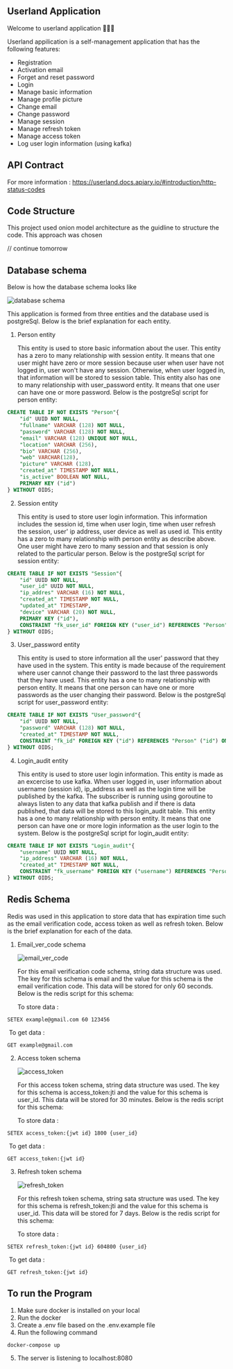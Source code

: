 ## Userland Application

Welcome to userland application 🎉🎉🎉

Userland appilication is a self-management application that has the following features:

- Registration
- Activation email
- Forget and reset password
- Login
- Manage basic information
- Manage profile picture
- Change email
- Change password
- Manage session
- Manage refresh token
- Manage access token
- Log user login information (using kafka)

## API Contract

For more information : https://userland.docs.apiary.io/#introduction/http-status-codes

## Code Structure

This project used onion model architecture as the guidline to structure the code. This approach was chosen

// continue tomorrow

## Database schema

Below is how the database schema looks like

![database schema](assets/img/Userland_diagram.png)

This application is formed from three entities and the database used is postgreSql. Below is the brief explanation for each entity.

1. Person entity

   This entity is used to store basic information about the user. This entity has a zero to many relationship with session entity. It means that one user might have zero or more session because user when user have not logged in, user won't have any session. Otherwise, when user logged in, that information will be stored to session table. This entity also has one to many relationship with user_password entity. It means that one user can have one or more password. Below is the postgreSql script for person entity:

```sql
CREATE TABLE IF NOT EXISTS "Person"{
	"id" UUID NOT NULL,
	"fullname" VARCHAR (128) NOT NULL,
	"password" VARCHAR (128) NOT NULL,
	"email" VARCHAR (128) UNIQUE NOT NULL,
	"location" VARCHAR (256),
	"bio" VARCHAR (256),
	"web" VARCHAR(128),
	"picture" VARCHAR (128),
	"created_at" TIMESTAMP NOT NULL,
	"is_active" BOOLEAN NOT NULL,
	PRIMARY KEY ("id")
} WITHOUT OIDS;
```

2. Session entity

   This entity is used to store user login information. This information includes the session id, time when user login, time when user refresh the session, user' ip address, user device as well as used id. This entity has a zero to many relationship with person entity as describe above. One user might have zero to many session and that session is only related to the particular person. Below is the postgreSql script for session entity:

```sql
CREATE TABLE IF NOT EXISTS "Session"{
	"id" UUID NOT NULL,
	"user_id" UUID NOT NULL,
	"ip_addres" VARCHAR (16) NOT NULL,
	"created_at" TIMESTAMP NOT NULL,
	"updated_at" TIMESTAMP,
	"device" VARCHAR (20) NOT NULL,
	PRIMARY KEY ("id"),
	CONSTRAINT "fk_user_id" FOREIGN KEY ("user_id") REFERENCES "Person" ("id") ON DELETE CASCADE ON UPDATE CASCADE
} WITHOUT OIDS;
```

3. User_password entity

   This entity is used to store information all the user' password that they have used in the system. This entity is made because of the requirement where user cannot change their password to the last three passwords that they have used. This entity has a one to many relationship with person entity. It means that one person can have one or more passwords as the user changing their password. Below is the postgreSql script for user_password entity:

```sql
CREATE TABLE IF NOT EXISTS "User_password"{
	"id" UUID NOT NULL,
	"password" VARCHAR (128) NOT NULL,
	"created_at" TIMESTAMP NOT NULL,
	CONSTRAINT "fk_id" FOREIGN KEY ("id") REFERENCES "Person" ("id") ON DELETE CASCADE ON UPDATE CASCADE
} WITHOUT OIDS;
```

4. Login_audit entity

   This entity is used to store user login information. This entity is made as an excercise to use kafka. When user logged in, user information about username (session id), ip_address as well as the login time will be published by the kafka. The subscriber is running using goroutine to always listen to any data that kafka publish and if there is data published, that data will be stored to this login_audit table. This entity has a one to many relationship with person entity. It means that one person can have one or more login information as the user login to the system. Below is the postgreSql script for login_audit entity:

```sql
CREATE TABLE IF NOT EXISTS "Login_audit"{
	"username" UUID NOT NULL,
	"ip_address" VARCHAR (16) NOT NULL,
	"created_at" TIMESTAMP NOT NULL,
	CONSTRAINT "fk_username" FOREIGN KEY ("username") REFERENCES "Person" ("id") ON DELETE CASCADE ON UPDATE CASCADE
} WITHOUT OIDS;
```

## Redis Schema

Redis was used in this application to store data that has expiration time such as the email verification code, access token as well as refresh token. Below is the brief explanation for each of the data.

1. Email_ver_code schema

   ![email_ver_code](assets/img/email_ver_code.png)

   For this email verification code schema, string data structure was used. The key for this schema is email and the value for this schema is the email verification code. This data will be stored for only 60 seconds. Below is the redis script for this schema:

   To store data :

```
SETEX example@gmail.com 60 123456
```

​ To get data :

```
GET example@gmail.com
```

2. Access token schema

   ![access_token](assets/img/access_token.png)

   For this access token schema, string data structure was used. The key for this schema is access_token:jti and the value for this schema is user_id. This data will be stored for 30 minutes. Below is the redis script for this schema:

   To store data :

```
SETEX access_token:{jwt id} 1800 {user_id}
```

​ To get data :

```
GET access_token:{jwt id}
```

3. Refresh token schema

   ![refresh_token](assets/img/refresh_token.png)

   For this refresh token schema, string sata structure was used. The key for this schema is refresh_token:jti and the value for this schema is user_id. This data will be stored for 7 days. Below is the redis script for this schema:

   To store data :

```
SETEX refresh_token:{jwt id} 604800 {user_id}
```

​ To get data :

```
GET refresh_token:{jwt id}
```

## To run the Program

1. Make sure docker is installed on your local
2. Run the docker
3. Create a .env file based on the .env.example file
4. Run the following command

```
docker-compose up
```

5. The server is listening to localhost:8080
